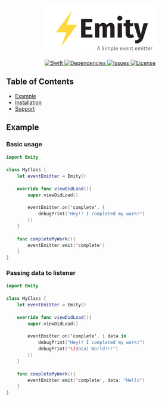 <p align="center"><img width=60% src="https://github.com/SKOx0/Emity/blob/master/Images/logo.png"></p>

<div align="center">
  <!-- Language -->
  <a href="https://img.shields.io/badge/Swift-4.2-yellow.svg?style=flat-square">
    <img src="https://img.shields.io/badge/Swift-4.2-yellow.svg?style=flat-square"
      alt="Swift" />
  </a>
  <!-- Dependencies -->
  <a href="https://img.shields.io/badge/dependencies-up%20to%20date-brightgreen.svg?style=flat-square">
    <img src="https://img.shields.io/badge/dependencies-up%20to%20date-brightgreen.svg?style=flat-square"
      alt="Dependencies" />
  </a>
  <!-- Issues -->
  <a href="https://github.com/SKOx0/Emity/issues">
    <img src="https://img.shields.io/github/issues/SKOx0/Emity.svg?style=flat-square"
      alt="Issues" />
  </a>
  <!-- License -->
  <a href="https://img.shields.io/github/license/SKOx0/Emity.svg?style=flat-square">
    <img src="https://img.shields.io/github/license/SKOx0/Emity.svg?style=flat-square"
      alt="License" />
  </a>
</div>

## Table of Contents
- [Example](#example)
- [Installation](#installation)
- [Support](#support)

## Example

### Basic usage
```swift
import Emity

class MyClass {
    let eventEmitter = Emity()

    override func viewDidLoad(){
        super.viewDidLoad()

        eventEmitter.on('complete', {
            debugPrint("Hey!! I completed my work!")
        })
    }

    func completeMyWork(){
        eventEmitter.emit('complete')
    }
}
```

### Passing data to listener
```swift
import Emity

class MyClass {
    let eventEmitter = Emity()

    override func viewDidLoad(){
        super.viewDidLoad()

        eventEmitter.on('complete', { data in
            debugPrint("Hey!! I completed my work!")
            debugPrint("\(data) World!!!")
        })
    }

    func completeMyWork(){
        eventEmitter.emit('complete', data: "Hello")
    }
}
```